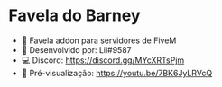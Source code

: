 # Favela do Barney
- 🗻 Favela addon para servidores de FiveM
- 🔨 Desenvolvido por: Lil#9587
- 💻 Discord: https://discord.gg/MYcXRTsPjm
- 👀 Pré-visualização: https://youtu.be/7BK6JyLRVcQ
